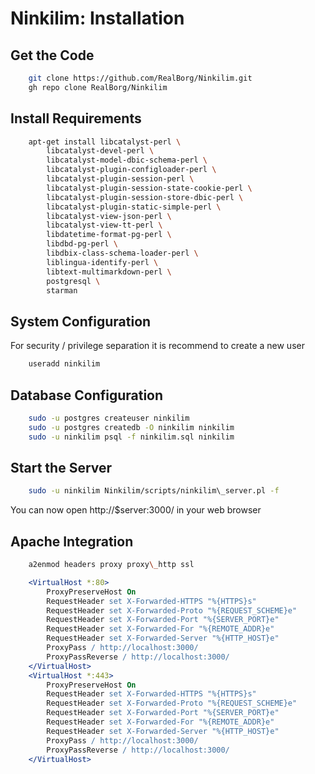 # Ninkilim: Installation

## Get the Code
```sh
    git clone https://github.com/RealBorg/Ninkilim.git
    gh repo clone RealBorg/Ninkilim
```

## Install Requirements
```sh
    apt-get install libcatalyst-perl \
        libcatalyst-devel-perl \
        libcatalyst-model-dbic-schema-perl \
        libcatalyst-plugin-configloader-perl \
        libcatalyst-plugin-session-perl \
        libcatalyst-plugin-session-state-cookie-perl \
        libcatalyst-plugin-session-store-dbic-perl \
        libcatalyst-plugin-static-simple-perl \
        libcatalyst-view-json-perl \
        libcatalyst-view-tt-perl \
        libdatetime-format-pg-perl \
        libdbd-pg-perl \
        libdbix-class-schema-loader-perl \
        liblingua-identify-perl \
        libtext-multimarkdown-perl \
        postgresql \
        starman
```

## System Configuration
For security / privilege separation it is recommend to create a new user
```sh
    useradd ninkilim
```

## Database Configuration
```sh
    sudo -u postgres createuser ninkilim
    sudo -u postgres createdb -O ninkilim ninkilim
    sudo -u ninkilim psql -f ninkilim.sql ninkilim
```

## Start the Server
```sh
    sudo -u ninkilim Ninkilim/scripts/ninkilim\_server.pl -f
```
You can now open http://$server:3000/ in your web browser

## Apache Integration
```sh
    a2enmod headers proxy proxy\_http ssl
```
```apache
    <VirtualHost *:80>
        ProxyPreserveHost On
        RequestHeader set X-Forwarded-HTTPS "%{HTTPS}s"
        RequestHeader set X-Forwarded-Proto "%{REQUEST_SCHEME}e"
        RequestHeader set X-Forwarded-Port "%{SERVER_PORT}e"
        RequestHeader set X-Forwarded-For "%{REMOTE_ADDR}e"
        RequestHeader set X-Forwarded-Server "%{HTTP_HOST}e"
        ProxyPass / http://localhost:3000/
        ProxyPassReverse / http://localhost:3000/
    </VirtualHost>
    <VirtualHost *:443>
        ProxyPreserveHost On
        RequestHeader set X-Forwarded-HTTPS "%{HTTPS}s"
        RequestHeader set X-Forwarded-Proto "%{REQUEST_SCHEME}e"
        RequestHeader set X-Forwarded-Port "%{SERVER_PORT}e"
        RequestHeader set X-Forwarded-For "%{REMOTE_ADDR}e"
        RequestHeader set X-Forwarded-Server "%{HTTP_HOST}e"
        ProxyPass / http://localhost:3000/
        ProxyPassReverse / http://localhost:3000/
    </VirtualHost>
```
